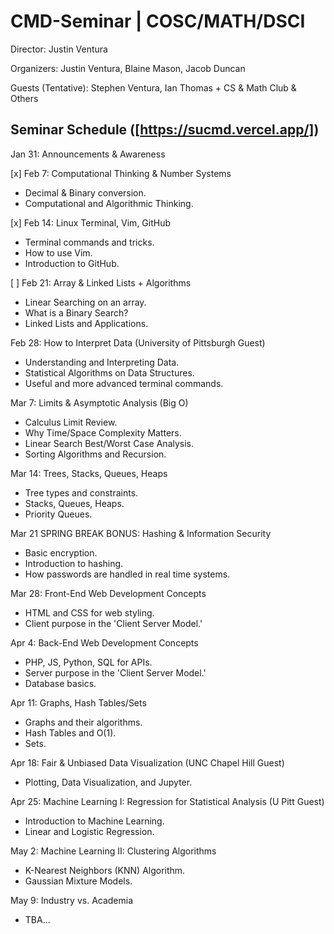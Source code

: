 # CMD-Seminar | COSC/MATH/DSCI

Director: Justin Ventura

Organizers: Justin Ventura, Blaine Mason, Jacob Duncan

Guests (Tentative): Stephen Ventura, Ian Thomas + CS & Math Club & Others

## Seminar Schedule ([https://sucmd.vercel.app/])

Jan 31: Announcements & Awareness

[x] Feb 7: Computational Thinking & Number Systems
- Decimal & Binary conversion.
- Computational and Algorithmic Thinking.

[x] Feb 14: Linux Terminal, Vim, GitHub
- Terminal commands and tricks.
- How to use Vim.
- Introduction to GitHub.

[ ] Feb 21: Array & Linked Lists + Algorithms
- Linear Searching on an array.
- What is a Binary Search?
- Linked Lists and Applications.

Feb 28: How to Interpret Data (University of Pittsburgh Guest)
- Understanding and Interpreting Data.
- Statistical Algorithms on Data Structures.
- Useful and more advanced terminal commands.

Mar 7: Limits & Asymptotic Analysis (Big O)
- Calculus Limit Review.
- Why Time/Space Complexity Matters.
- Linear Search Best/Worst Case Analysis.
- Sorting Algorithms and Recursion.

Mar 14: Trees, Stacks, Queues, Heaps
- Tree types and constraints.
- Stacks, Queues, Heaps.
- Priority Queues.

Mar 21 SPRING BREAK BONUS: Hashing & Information Security
- Basic encryption.
- Introduction to hashing.
- How passwords are handled in real time systems.

Mar 28: Front-End Web Development Concepts
- HTML and CSS for web styling.
- Client purpose in the 'Client Server Model.'

Apr 4: Back-End Web Development Concepts
- PHP, JS, Python, SQL for APIs.
- Server purpose in the 'Client Server Model.'
- Database basics.

Apr 11: Graphs, Hash Tables/Sets
- Graphs and their algorithms.
- Hash Tables and O(1).
- Sets.

Apr 18: Fair & Unbiased Data Visualization (UNC Chapel Hill Guest)
- Plotting, Data Visualization, and Jupyter.

Apr 25: Machine Learning I: Regression for Statistical Analysis (U Pitt Guest)
- Introduction to Machine Learning.
- Linear and Logistic Regression.

May 2: Machine Learning II: Clustering Algorithms
- K-Nearest Neighbors (KNN) Algorithm.
- Gaussian Mixture Models.

May 9: Industry vs. Academia
- TBA...
